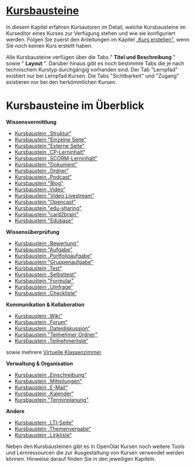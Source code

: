 #  [Kursbausteine](Kursbausteine.html)

In diesem Kapitel erfahren Kursautoren im Detail, welche Kursbausteine im
Kurseditor eines Kurses zur Verfügung stehen und wie sie konfiguriert werden.
Folgen Sie zuerst den Anleitungen im Kapitel [„Kurs
erstellen"](Kurs+erstellen.html), wenn Sie noch keinen Kurs erstellt haben.

Alle Kursbausteine verfügen über die Tabs " **Titel und Beschreibung** " sowie
" **Layout** ". Darüber hinaus gibt es noch bestimmte Tabs die je nach
technischem Kurstyp durchgängig vorhanden sind. Der Tab "Lernpfad" existiert
nur bei Lernpfad Kursen. Die Tabs "Sichtbarkeit" und "Zugang" existieren nur
bei den herkömmlichen Kursen.

  

# Kursbausteine im Überblick

**Wissensvermittlung**

  * [Kursbaustein „Struktur“](Wissensvermittlung.html#Wissensvermittlung-_strukturStrukturKursbaustein%E2%80%9EStruktur%E2%80%9C)
  * [Kursbaustein "Einzelne Seite"](Wissensvermittlung.html#Wissensvermittlung-_einzelseiteEinzelneSeiteKursbaustein%22EinzelneSeite)
  * [Kursbaustein "Externe Seite"](Wissensvermittlung.html#Wissensvermittlung-_expageExterneSeiteKursbaustein%22ExterneSeite)
  * [Kursbaustein „CP-Lerninhalt“](Wissensvermittlung.html#Wissensvermittlung-Kursbaustein%E2%80%9ECP-Lerninhalt%E2%80%9C)
  * [Kursbaustein „SCORM-Lerninhalt“](Wissensvermittlung.html#Wissensvermittlung-_scorm_kursbausteinSCORM-LerninhaltKursbaustein%E2%80%9ESCORM-Lerninhalt%E2%80%9C)
  * [Kursbaustein "Dokument"](Wissensvermittlung.html#Wissensvermittlung-Kursbaustein%22Dokument)
  * [Kursbaustein „Ordner“](Wissensvermittlung.html#Wissensvermittlung-_ordnerOrdnerKursbaustein%E2%80%9EOrdner%E2%80%9C)
  * [Kursbaustein „Podcast“](Wissensvermittlung.html#Wissensvermittlung-Kursbaustein%E2%80%9EPodcast%E2%80%9C)
  * [Kursbaustein "Blog"](Wissensvermittlung.html#Wissensvermittlung-Kursbaustein%22Blog)
  * [Kursbaustein „Video“](Wissensvermittlung.html#Wissensvermittlung-Kursbaustein%E2%80%9EVideo%E2%80%9C)
  * [Kursbaustein "Video Livestream"](Wissensvermittlung.html#Wissensvermittlung-_livestreamKursbaustein%22VideoLivestream)
  * [Kursbaustein "Opencast"](Wissensvermittlung.html#Wissensvermittlung-_opencastKursbaustein%22Opencast)
  * [Kursbaustein "edu-sharing"](Wissensvermittlung.html#Wissensvermittlung-_edusharingKursbaustein%22edu-sharing)
  * [Kursbaustein "card2brain"](Wissensvermittlung.html#Wissensvermittlung-_card2braincard2brainKursbaustein%22card2brain)
  * [Kursbaustein "Edubase"](Wissensvermittlung.html#Wissensvermittlung-_edubaseedubaseKursbaustein%22Edubase)

**Wissensüberprüfung**

  * [Kursbaustein „Bewertung“](../../pages/viewpage.action%EF%B9%96pageId=108593581.html#Wissens%C3%BCberpr%C3%BCfung-BewertungKursbaustein%E2%80%9EBewertung%E2%80%9C)
  * [Kursbaustein "Aufgabe"](../../pages/viewpage.action%EF%B9%96pageId=108593581.html#Wissens%C3%BCberpr%C3%BCfung-_task_kursbaustein_task_workflowGruppenaufgabeAufgabeKursbaustein%22Aufgabe)
  * [Kursbaustein „Portfolioaufgabe“](../../pages/viewpage.action%EF%B9%96pageId=108593581.html#Wissens%C3%BCberpr%C3%BCfung-Kursbaustein%E2%80%9EPortfolioaufgabe%E2%80%9C)
  * [Kursbaustein "Gruppenaufgabe"](../../pages/viewpage.action%EF%B9%96pageId=108593581.html#Wissens%C3%BCberpr%C3%BCfung-Kursbaustein%22Gruppenaufgabe)
  * [Kursbaustein „Test“](../../pages/viewpage.action%EF%B9%96pageId=108593581.html#Wissens%C3%BCberpr%C3%BCfung-_test_kursbausteinTestKursbaustein%E2%80%9ETest%E2%80%9C)
  * [Kursbaustein „Selbsttest“](../../pages/viewpage.action%EF%B9%96pageId=108593581.html#Wissens%C3%BCberpr%C3%BCfung-Selbsttest_selbsttest_kursbausteinKursbaustein%E2%80%9ESelbsttest%E2%80%9C)
  * [Kursbaustein "Formular"](../../pages/viewpage.action%EF%B9%96pageId=108593581.html#Wissens%C3%BCberpr%C3%BCfung-Kursbaustein%22Formular)
  * [Kursbaustein „Umfrage“](../../pages/viewpage.action%EF%B9%96pageId=108593581.html#Wissens%C3%BCberpr%C3%BCfung-fragebogenFragebogenKursbaustein%E2%80%9EUmfrage%E2%80%9C)
  * [Kursbaustein „Checkliste“](../../pages/viewpage.action%EF%B9%96pageId=108593581.html#Wissens%C3%BCberpr%C3%BCfung-Kursbaustein%E2%80%9ECheckliste%E2%80%9C)

**Kommunikation & Kollaboration**

  * [Kursbaustein „Wiki“](Kommunikation+und+Kollaboration.html#KommunikationundKollaboration-Kursbaustein%E2%80%9EWiki%E2%80%9C)
  * [Kursbaustein „Forum“](Kommunikation+und+Kollaboration.html#KommunikationundKollaboration-Kursbaustein%E2%80%9EForum%E2%80%9C)
  * [Kursbaustein „Dateidiskussion“](Kommunikation+und+Kollaboration.html#KommunikationundKollaboration-Kursbaustein%E2%80%9EDateidiskussion%E2%80%9C)
  * [Kursbaustein "Teilnehmer Ordner"](Kommunikation+und+Kollaboration.html#KommunikationundKollaboration-_participantfolderKursbaustein%22TeilnehmerOrdner)
  * [Kursbaustein „Teilnehmerliste“](Kommunikation+und+Kollaboration.html#KommunikationundKollaboration-Kursbaustein%E2%80%9ETeilnehmerliste%E2%80%9C)

sowie mehrere [Virtuelle Klassenzimmer](Virtuelle+Klassenzimmer.html)

**Verwaltung & Organisation**



  * [Kursbaustein „Einschreibung“](Verwaltung+und+Organisation.html#VerwaltungundOrganisation-Kursbaustein%E2%80%9EEinschreibung%E2%80%9C)
  * [Kursbaustein „Mitteilungen“](Verwaltung+und+Organisation.html#VerwaltungundOrganisation-Kursbaustein%E2%80%9EMitteilungen%E2%80%9C)
  * [Kursbaustein „E-Mail“](Verwaltung+und+Organisation.html#VerwaltungundOrganisation-Kursbaustein%E2%80%9EE-Mail%E2%80%9C)
  * [Kursbaustein „Kalender“](Verwaltung+und+Organisation.html#VerwaltungundOrganisation-_kalenderKalenderKursbaustein%E2%80%9EKalender%E2%80%9C)
  * [Kursbaustein "Terminplanung"](Verwaltung+und+Organisation.html#VerwaltungundOrganisation-_terminvergabeTerminvergabeKursbaustein%22Terminplanung)

**Andere**



  * [Kursbaustein „LTI-Seite“](Andere.html#Andere-Kursbaustein%E2%80%9ELTI-Seite%E2%80%9C)
  * [Kursbaustein „Themenvergabe“](Andere.html#Andere-Kursbaustein%E2%80%9EThemenvergabe%E2%80%9C)
  * [Kursbaustein „Linkliste“](Andere.html#Andere-Kursbaustein%E2%80%9ELinkliste%E2%80%9C)

  

Neben den Kursbausteinen gibt es in OpenOlat Kursen noch weitere Tools und
Lernressourcen die zur Ausgestaltung von Kursen verwendet werden können.
Hinweise darauf finden Sie in den jeweiligen Kapiteln.

